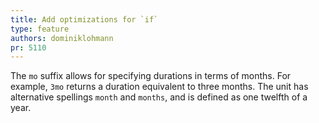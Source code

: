 ```yaml
---
title: Add optimizations for `if`
type: feature
authors: dominiklohmann
pr: 5110
---
```


The `mo` suffix allows for specifying durations in terms of months. For example,
`3mo` returns a duration equivalent to three months. The unit has alternative
spellings `month` and `months`, and is defined as one twelfth of a year.
